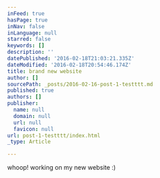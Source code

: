 ```yaml
---
inFeed: true
hasPage: true
inNav: false
inLanguage: null
starred: false
keywords: []
description: ''
datePublished: '2016-02-18T21:03:21.335Z'
dateModified: '2016-02-18T20:54:46.174Z'
title: brand new website
author: []
sourcePath: _posts/2016-02-16-post-1-testttt.md
published: true
authors: []
publisher:
  name: null
  domain: null
  url: null
  favicon: null
url: post-1-testttt/index.html
_type: Article

---
```

whoop! working on my new website :)